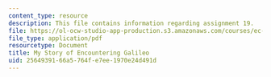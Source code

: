 ```yaml
---
content_type: resource
description: This file contains information regarding assignment 19.
file: https://ol-ocw-studio-app-production.s3.amazonaws.com/courses/ec-050-recreate-experiments-from-history-inform-the-future-from-the-past-galileo-january-iap-2010/2564939166a5764fe7ee1970e24d491d_MITEC_050IAP10_assn19.pdf
file_type: application/pdf
resourcetype: Document
title: My Story of Encountering Galileo
uid: 25649391-66a5-764f-e7ee-1970e24d491d
---
```

